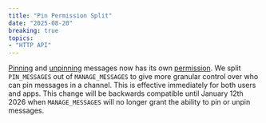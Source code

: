 ```yaml
---
title: "Pin Permission Split"
date: "2025-08-20"
breaking: true
topics:
- "HTTP API"
---
```


[Pinning](/docs/resources/message#pin-message) and [unpinning](/docs/resources/message#unpin-message) messages now has its own [permission](/docs/topics/permissions#permissions-bitwise-permission-flags). We split `PIN_MESSAGES` out of `MANAGE_MESSAGES` to give more granular control over who can pin messages in a channel. This is effective immediately for both users and apps. This change will be backwards compatible until January 12th 2026 when `MANAGE_MESSAGES` will no longer grant the ability to pin or unpin messages.
